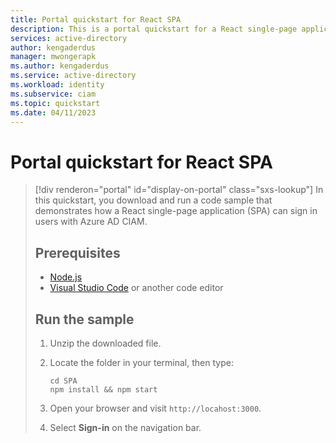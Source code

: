 ```yaml
---
title: Portal quickstart for React SPA
description: This is a portal quickstart for a React single-page application
services: active-directory
author: kengaderdus
manager: mwongerapk
ms.author: kengaderdus
ms.service: active-directory
ms.workload: identity
ms.subservice: ciam
ms.topic: quickstart
ms.date: 04/11/2023
---
```


# Portal quickstart for React SPA

> [!div renderon="portal" id="display-on-portal" class="sxs-lookup"]
> In this quickstart, you download and run a code sample that demonstrates how a React single-page application (SPA) can sign in users with Azure AD CIAM.
>
> ## Prerequisites
>
> * [Node.js](https://nodejs.org/en/download/)
> * [Visual Studio Code](https://code.visualstudio.com/download) or another code editor
>
> ## Run the sample
>
> 1. Unzip the downloaded file.
> 1. Locate the folder in your terminal, then type:
>
>     ```console
>     cd SPA
>     npm install && npm start
>     ```
>
> 1. Open your browser and visit `http://locahost:3000`.
> 1. Select **Sign-in** on the navigation bar.
>